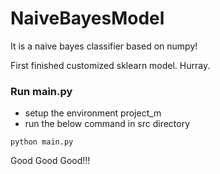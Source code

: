 # NaiveBayesModel

It is a naive bayes classifier based on numpy!

First finished customized sklearn model. Hurray.

### Run main.py
- setup the environment project_m
- run the below command in src directory
```
python main.py
```

Good Good Good!!!

